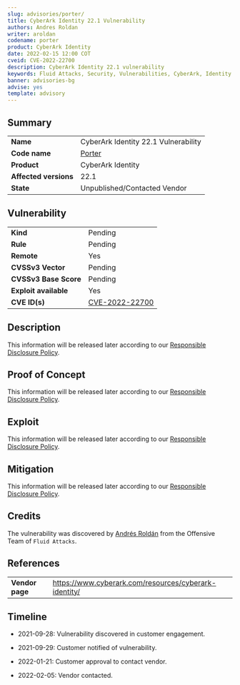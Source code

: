```yaml
---
slug: advisories/porter/
title: CyberArk Identity 22.1 Vulnerability
authors: Andres Roldan
writer: aroldan
codename: porter
product: CyberArk Identity
date: 2022-02-15 12:00 COT
cveid: CVE-2022-22700
description: CyberArk Identity 22.1 vulnerability
keywords: Fluid Attacks, Security, Vulnerabilities, CyberArk, Identity
banner: advisories-bg
advise: yes
template: advisory
---
```


## Summary

|                         |                                                            |
|-------------------------|------------------------------------------------------------|
| **Name**                | CyberArk Identity 22.1 Vulnerability                       |
| **Code name**           | [Porter](https://en.wikipedia.org/wiki/Cole_Porter)        |
| **Product**             | CyberArk Identity                                          |
| **Affected versions**   | 22.1                                                       |
| **State**               | Unpublished/Contacted Vendor                               |

## Vulnerability

|                       |                                                                  |
|-----------------------|------------------------------------------------------------------|
| **Kind**              | Pending                                                          |
| **Rule**              | Pending                                                          |
| **Remote**            | Yes                                                              |
| **CVSSv3 Vector**     | Pending                                                          |
| **CVSSv3 Base Score** | Pending                                                          |
| **Exploit available** | Yes                                                              |
| **CVE ID(s)**         | [CVE-2022-22700](https://cve.mitre.org/cgi-bin/cvename.cgi?name=CVE-2022-22700)                                                    |

## Description

This information will be released later according to our
[Responsible Disclosure Policy](https://fluidattacks.com/advisories/policy/).

## Proof of Concept

This information will be released later according to our
[Responsible Disclosure Policy](https://fluidattacks.com/advisories/policy/).

## Exploit

This information will be released later according to our
[Responsible Disclosure Policy](https://fluidattacks.com/advisories/policy/).

## Mitigation

This information will be released later according to our
[Responsible Disclosure Policy](https://fluidattacks.com/advisories/policy/).

## Credits

The vulnerability was discovered by [Andrés
Roldán](https://www.linkedin.com/in/andres-roldan/) from the Offensive
Team of  `Fluid Attacks`.

## References

|                     |                                                                     |
|---------------------|---------------------------------------------------------------------|
| **Vendor page**     | <https://www.cyberark.com/resources/cyberark-identity/>                                     |

## Timeline

- 2021-09-28: Vulnerability discovered in customer engagement.

- 2021-09-29: Customer notified of vulnerability.

- 2022-01-21: Customer approval to contact vendor.

- 2022-02-05: Vendor contacted.
